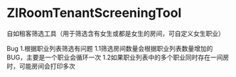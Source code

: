 # ZIRoomTenantScreeningTool
自如租客筛选工具（用于筛选含有女生或都是女生的房间，可自定义女生职业）

Bug
1.根据职业列表筛选有问题
1.1筛选房间数量会根据职业列表数量增加的BUG，主要是一个职业会循环一次
1.2如果职业列表中的多个职业同时存在一间房时，可能房间会打印多次
